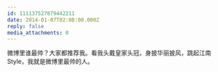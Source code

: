 ```yaml
---
id: 111137527879442211
date: 2014-01-07T02:08:00.000Z
reply: false
media_attachments: 0
---
```


微博里谁最帅？大家都推荐我。看我头戴皇家头冠，身披华丽披风，跳起江南 Style，我就是微博里最帅的人。 ​​​​

